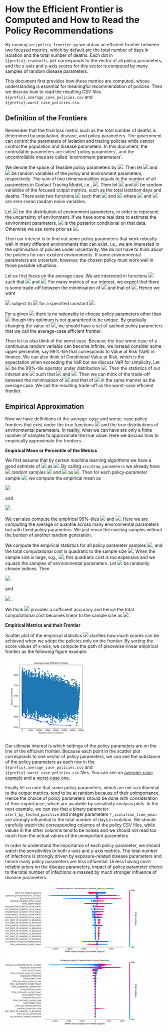 # How the Efficient Frontier is Computed and How to Read the Policy Recommendations

By running `src/policy_frontier.py` we obtain an efficient frontier between two focused metrics,
which by default are the total number of days in isolation and the total number of deaths.
Each dot in `${prefix}.tradeoffs.pdf` corresponds to the vector of all policy parameters,
and the x-axis and y-axis scores for this vector is computed by many samples of random disease parameters.

This document first provides how these metrics are computed, whose understanding is
essential for meaningful recommendation of policies. Then we discuss how to read the resulting CSV files
`${prefix}.average_case_policies.csv` and `${prefix}.worst_case_policies.csv`.

## Definition of the Frontiers

Remember that the final loss metric such as the total number of deaths
is determined by population, disease, and policy parameters. The government can control
the parameters of isolation and tracing policies while cannot control the population and disease parameters.
In this document, the controllable parameters are called 'policy parameters',
and the uncontrollable ones are called 'environment parameters'.

We denote the space of feasible policy parameters by
<img src="https://render.githubusercontent.com/render/math?math=\Pi\subseteq {\mathbb R}^{d_{policy}}">.
Then let 
<img src="https://render.githubusercontent.com/render/math?math=X_{policy}\in \Pi">
and 
<img src="https://render.githubusercontent.com/render/math?math=X_{env}\in {\mathbb R}^{d_{env}}">
be random variables of the policy and environment parameters, respectively.
The sum of two dimensionalities equals to the number of all parameters in Contact Tracing Model,
i.e., <img src="https://render.githubusercontent.com/render/math?math=d_{policy} %2B d_{env}\equiv d">.
Then let <img src="https://render.githubusercontent.com/render/math?math=Y_1\in {\mathbb R}">
and 
<img src="https://render.githubusercontent.com/render/math?math=Y_2\in {\mathbb R}">
be random variables of the focused output metrics, such as the total isolation days and deaths. 
There exist two functions 
<img src="https://render.githubusercontent.com/render/math?math=f, g: {\mathbb R}^d\to{\mathbb R}">
such that
<img src="https://render.githubusercontent.com/render/math?math=Y_1= f(X_{policy},X_{env}) %2B \varepsilon_1"> and
<img src="https://render.githubusercontent.com/render/math?math=Y_2= g(X_{policy},X_{env}) %2B \varepsilon_2">
where
<img src="https://render.githubusercontent.com/render/math?math=\varepsilon_1"> and 
<img src="https://render.githubusercontent.com/render/math?math=\varepsilon_2"> are
zero-mean random noise variables.

Let <img src="https://render.githubusercontent.com/render/math?math=p(X_{env})">
be the distribution of environment parameters, in order to represent the uncertainty of environment.
If we have some real data to estimate the environment parameters, 
<img src="https://render.githubusercontent.com/render/math?math=p(X_{env})"> is the posterior
conditional on that data. Otherwise we use some prior as 
<img src="https://render.githubusercontent.com/render/math?math=p(X_{env})">.

Then our interest is to find out some policy parameters that work robustly well in many different
environments that can exist, i.e., we are interested in the optimisation of policies under uncertainty.
We do not have to think about the policies for non-existent environments. If some environmental parameters
are uncertain, however, the chosen policy must work well in those possible situations. 

Let us first focus on the average case. We are interested
in functions <img src="https://render.githubusercontent.com/render/math?math=u_{avg}, v_{avg}: \Pi\to{\mathbb R}"> 
such that <img src="https://render.githubusercontent.com/render/math?math=u_{avg}(X_{policy})\triangleq {\mathbb E}_{p(X_{env})}[f(X_{policy},X_{env})]=\int f(X_{policy},X_{env})p(X_{env})dX_{env}">
and <img src="https://render.githubusercontent.com/render/math?math=v_{avg}(X_{policy})\triangleq {\mathbb E}_{p(X_{env})}[g(X_{policy},X_{env})]=\int g(X_{policy},X_{env})p(X_{env})dX_{env}">.
For many metrics of our interest, we expect that there is some trade-off between the minimisation of 
<img src="https://render.githubusercontent.com/render/math?math=u_{avg}"> and that of 
<img src="https://render.githubusercontent.com/render/math?math=v_{avg}">. Hence we want

<img src="https://render.githubusercontent.com/render/math?math=\widehat{X}_{policy}^{(avg)}(C)=\min_{x\in\Pi}   u_{avg}(x)">
 subject to <img src="https://render.githubusercontent.com/render/math?math=v_{avg}(x)\leq C"> for a specified constant
 <img src="https://render.githubusercontent.com/render/math?math=C">. 

For a given <img src="https://render.githubusercontent.com/render/math?math=C"> there is no rationality
to choose policy parameters other than 
<img src="https://render.githubusercontent.com/render/math?math=\widehat{X}_{policy}^{(avg)}(C)"> though
this optimum is not guaranteed to be unique.
By gradually changing the value of <img src="https://render.githubusercontent.com/render/math?math=C">,
we should have a set of *optimal* policy parameters that we call the average-case efficient frontier.

Then let us also think of the worst case. Because the true worst case of a continuous random variable
can become infinite, we instead consider some upper percentile, say 99%-tile that corresponds to
Value at Risk (VaR) in finance. We can also think of Conditional Value at Risk, which is the expectation
when exceeding the VaR but we discuss VaR for simplicity.
Let 
<img src="https://render.githubusercontent.com/render/math?math={\mathbb Q}_{p}^{(0.99)}">
be the 99%-tile operator under distribution <img src="https://render.githubusercontent.com/render/math?math=p">.
Then the statistics of our interest are
<img src="https://render.githubusercontent.com/render/math?math=u_{worst}, v_{worst}: \Pi\to{\mathbb R}"> 
such that 
<img src="https://render.githubusercontent.com/render/math?math=u_{worst}(X_{policy})\triangleq {\mathbb Q}_{p(X_{env})}^{(0.99)}[f(X_{policy},X_{env})]"> and
<img src="https://render.githubusercontent.com/render/math?math=v_{worst}(X_{policy})\triangleq {\mathbb Q}_{p(X_{env})}^{(0.99)}[g(X_{policy},X_{env})]">. Then we can think of the trade-off 
between the minimisation of <img src="https://render.githubusercontent.com/render/math?math=u_{worst}">
and that of <img src="https://render.githubusercontent.com/render/math?math=u_{worst}"> in the same manner
as the average case. We call the resulting trade-off as the worst-case efficient frontier.


## Empirical Approximation

Now we have definitions of the average-case and worse-case policy frontiers that exist
under the true functions <img src="https://render.githubusercontent.com/render/math?math=(f, g)">
and the true distributions of environmental parameters.
In reality, what we can have are only a finite number of samples to approximate the true value.
Here we discuss how to empirically approximate the frontiers.

**Empirical Mean or Percentile of the Metrics** 

We first assume that by certain machine learning algorithms we have a good estimate of 
<img src="https://render.githubusercontent.com/render/math?math=(f, g)">
as <img src="https://render.githubusercontent.com/render/math?math=(\widehat{f}, \widehat{g})">.
By calling `src/draw_parameters` we already have
<img src="https://render.githubusercontent.com/render/math?math=n"> random samples
<img src="https://render.githubusercontent.com/render/math?math=X_{policy}"> and
<img src="https://render.githubusercontent.com/render/math?math=X_{env}"> as
<img src="https://render.githubusercontent.com/render/math?math=(\boldsymbol{x}_{i,policy},\boldsymbol{x}_{i,env})_{i=1}^n">. Then for each policy-parameter sample <img src="https://render.githubusercontent.com/render/math?math=\boldsymbol{x}_{i,policy}">, we compute the empirical mean as

<img src="https://render.githubusercontent.com/render/math?math=\widehat{u}_{avg,i}=\frac{1}{n}\sum_{j=1}^n
\widehat{f}(\boldsymbol{x}_{i,policy},\boldsymbol{x}_{j,env})"> 

and

<img src="https://render.githubusercontent.com/render/math?math=\widehat{v}_{avg,i}=\frac{1}{n}\sum_{j=1}^n
\widehat{g}(\boldsymbol{x}_{i,policy},\boldsymbol{x}_{j,env})">
. 

We can also compute the empirical 99%-tiles 
<img src="https://render.githubusercontent.com/render/math?math=\widehat{u}_{worst,i}"> and
<img src="https://render.githubusercontent.com/render/math?math=\widehat{v}_{worst,i}">.
Here we are computing the average or quantile across many environmental parameters
but with fixed policy parameters. We just reuse the existing samples without the burden of another random generation.

We compute the empirical statistics for all policy parameter samples <img src="https://render.githubusercontent.com/render/math?math=(\boldsymbol{x}_{i,policy})_{i=1}">, and the total computational cost is quadratic to the sample size <img src="https://render.githubusercontent.com/render/math?math=n">. When the sample size is large, e.g., <img src="https://render.githubusercontent.com/render/math?math=n>10^3">, this quadratic cost is too expensive and we squash the samples of environmental parameters. Let
<img src="https://render.githubusercontent.com/render/math?math=\pi_1, \pi_2, \ldots, \pi_k"> be randomly chosen 
indices. Then

<img src="https://render.githubusercontent.com/render/math?math=\widehat{u}_{avg,i}=\frac{1}{k}\sum_{j=1}^k
\widehat{f}(\boldsymbol{x}_{i,policy},\boldsymbol{x}_{\pi_j,env})"> 

and


<img src="https://render.githubusercontent.com/render/math?math=\widehat{v}_{avg,i}=\frac{1}{k}\sum_{j=1}^k
\widehat{g}(\boldsymbol{x}_{i,policy},\boldsymbol{x}_{\pi_j,env})">
. 

We think 
<img src="https://render.githubusercontent.com/render/math?math=k=1,000"> provides a sufficient accuracy and hence
the total computational cost becomes linear to the sample size as <img src="https://render.githubusercontent.com/render/math?math={\mathcal O}(kn)">.

**Empirical Metrics and their Frontier** 

Scatter plot of the empirical statistics
<img src="https://render.githubusercontent.com/render/math?math=(\widehat{u}_{avg,i},\widehat{v}_{avg,i})_{i=1}^n">
clarifies how much scores can be achieved when we adopt the policies only on the frontier.
By sorting the score values of x-axis, we compute the path of piecewise-linear empirical frontier as the following figure example.

<img src="./image/isolation_vs_infection.jpg" alt="Efficient Frontier between Isolation Days and Number of Infections" width="50%">

Our ultimate interest is which settings of the policy parameters are on the line of the efficient frontier.
Because each point in the scatter plot corresponds to one vector of policy parameters,
we can see the substance of the policy parameters
as each row in the `${prefix}.average_case_policies.csv` and `${prefix}.worst_case_policies.csv` files.
You can see an [average-case example](../example_result/sample_covid_model/frontier.average_case_policies.csv)
and a [worst-case one](../example_result/sample_covid_model/frontier.average_case_policies.csv).

Finally let us note that some policy parameters, which are not so influential to the output metrics,
tend to be at random because of their unimportance. Hence the choice of policy parameters should be
done with consideration of their importance, which are available by sensitivity analysis plots. In the next example,
we can see that a binary parameter `alert_by_tested_positive` and integer parameters `*_isolation_time_mean` are strongly influential to the total number of days in isolation. We should carefully watch the corresponding columns of
the policy CSV files, while values in the other columns tend to be noises and we should not read too much
from the actual values of the unimportant parameters.

In order to understand the importance of each policy parameter, we should watch the sensitivities to both x-axis and y-axis metrics. The total number of infections is strongly driven by exposure-related disease parameters and hence many policy parameters are less influential. Unless having more reliable priors on the disease parameters, impact of policy parameter choice to the total number of infections is masked by much stronger influence of disease parameters.


<img src="./image/sensitivity2isolation.jpg" alt="Sensitivity to the Total Days in Isolation" width="90%">

<img src="./image/sensitivity2infection.jpg" alt="Sensitivity to the Total Number of Infections" width="90%">




